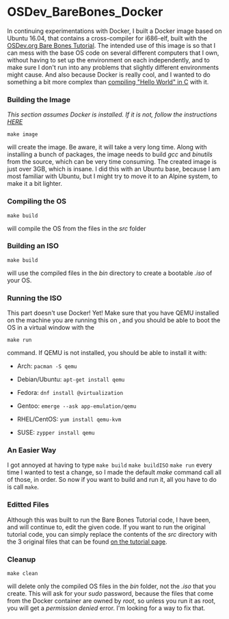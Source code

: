 # OSDev_BareBones_Docker

In continuing experimentations with Docker, I built a  Docker image based on Ubuntu 16.04, that
contains a cross-compiler for i686-elf, built with the [OSDev.org Bare Bones Tutorial](http://wiki.osdev.org/Bare_Bones).
The intended use of this image is so that I can mess with the base OS code on several different computers that I own,
without having to set up the environment on each independently, and to make sure I don't run into any problems that slightly
different environments might cause. And also because Docker is really cool, and I wanted to do something a bit more complex
than [compiling "Hello World" in C](https://github.com/zachbrennan/basicDockerCompilation) with it.

### Building the Image

*This section assumes Docker is installed. If it is not, follow
the instructions 
[HERE](https://docs.docker.com/engine/installation/)*

```
make image
```
will create the image. Be aware, it will take a very long time. Along with installing a bunch of packages, the image needs
to build *gcc* and *binutils* from the source, which can be very time consuming. The created image is just over 3GB,
which is insane. I did this with an Ubuntu base, because I am most familiar with Ubuntu, but I might try to move it 
to an Alpine system, to make it a bit lighter.

### Compiling the OS

```
make build
```
will compile the OS from the files in the *src* folder

### Building an ISO

```
make build
```
will use the compiled files in the *bin* directory to create a bootable *.iso* of your OS.

### Running the ISO

This part doesn't use Docker! Yet! Make sure that you have QEMU installed on the machine you are running this on
, and you should be able to boot the OS in a virtual window with the 
```
make run
```
command. If QEMU is not installed, you should be able to install it with:

* Arch: ```pacman -S qemu```

* Debian/Ubuntu: ```apt-get install qemu```

* Fedora: ```dnf install @virtualization```

* Gentoo: ```emerge --ask app-emulation/qemu```

* RHEL/CentOS: ```yum install qemu-kvm```

* SUSE: ```zypper install qemu```

### An Easier Way

I got annoyed at having to type ```make build``` ```make buildISO``` ```make run```
every time I wanted to test a change, so I made the default *make* command call
all of those, in order. So now if you want to build and run it, all you have to
do is call ```make```.

### Editted Files

Although this was built to run the Bare Bones Tutorial code, I have been, and will
continue to, edit the given code. If you want to run the original tutorial code,
you can simply replace the contents of the *src* directory with the 3 original
files that can be found [on the tutorial page](http://wiki.osdev.org/Bare_Bones).

### Cleanup

```
make clean
```
will delete only the compiled OS files in the *bin* folder, not the *.iso* that you create. This will ask for your *sudo*
password, because the files that come from the Docker container are owned by *root*, so unless you run it as root, you will 
get a *permission denied* error. I'm looking for a way to fix that.
